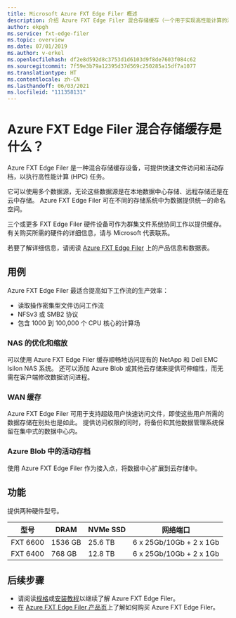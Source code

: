 ```yaml
---
title: Microsoft Azure FXT Edge Filer 概述
description: 介绍 Azure FXT Edge Filer 混合存储缓存（一个用于实现高性能计算的活动存档和文件访问加速器解决方案）
author: ekpgh
ms.service: fxt-edge-filer
ms.topic: overview
ms.date: 07/01/2019
ms.author: v-erkel
ms.openlocfilehash: df2e8d592d8c3753d1d6103d9f8de7603f084c62
ms.sourcegitcommit: 7f59e3b79a12395d37d569c250285a15df7a1077
ms.translationtype: HT
ms.contentlocale: zh-CN
ms.lasthandoff: 06/03/2021
ms.locfileid: "111358131"
---
```

# <a name="what-is-azure-fxt-edge-filer-hybrid-storage-cache"></a>Azure FXT Edge Filer 混合存储缓存是什么？

Azure FXT Edge Filer 是一种混合存储缓存设备，可提供快速文件访问和活动存档，以执行高性能计算 (HPC) 任务。

它可以使用多个数据源，无论这些数据源是在本地数据中心存储、远程存储还是在云中存储。 Azure FXT Edge Filer 可在不同的存储系统中为数据提供统一的命名空间。

三个或更多 FXT Edge Filer 硬件设备可作为群集文件系统协同工作以提供缓存。 有关购买所需的硬件的详细信息，请与 Microsoft 代表联系。

若要了解详细信息，请阅读 [Azure FXT Edge Filer](https://azure.microsoft.com/services/fxt-edge-filer/) 上的产品信息和数据表。

## <a name="use-cases"></a>用例

Azure FXT Edge Filer 最适合提高如下工作流的生产效率：

* 读取操作密集型文件访问工作流
* NFSv3 或 SMB2 协议
* 包含 1000 到 100,000 个 CPU 核心的计算场

### <a name="nas-optimization-and-scaling"></a>NAS 的优化和缩放

可以使用 Azure FXT Edge Filer 缓存顺畅地访问现有的 NetApp 和 Dell EMC Isilon NAS 系统。 还可以添加 Azure Blob 或其他云存储来提供可伸缩性，而无需在客户端修改数据访问进程。

### <a name="wan-caching"></a>WAN 缓存

Azure FXT Edge Filer 可用于支持超级用户快速访问文件，即使这些用户所需的数据存储在别处也是如此。 提供访问权限的同时，将备份和其他数据管理系统保留在集中式的数据中心内。

### <a name="active-archive-in-azure-blob"></a>Azure Blob 中的活动存档

使用 Azure FXT Edge Filer 作为接入点，将数据中心扩展到云存储中。

## <a name="features"></a>功能

提供两种硬件型号。

| 型号 | DRAM | NVMe SSD | 网络端口 |
|-------|------|----------|---------------|
| FXT 6600 | 1536 GB | 25.6 TB | 6 x 25Gb/10Gb + 2 x 1Gb |
| FXT 6400 | 768 GB | 12.8 TB | 6 x 25Gb/10Gb + 2 x 1Gb |

## <a name="next-steps"></a>后续步骤

* 请阅读[规格](fxt-specs.md)或[安装教程](fxt-install.md)以继续了解 Azure FXT Edge Filer。
* 在 [Azure FXT Edge Filer 产品页](https://azure.microsoft.com/services/fxt-edge-filer/)上了解如何购买 Azure FXT Edge Filer。
